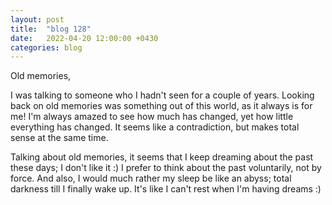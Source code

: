 ```yaml
---
layout: post
title:  "blog 128"
date:   2022-04-20 12:00:00 +0430
categories: blog
---
```


Old memories,

I was talking to someone who I hadn't seen for a couple of years. Looking back on old memories was something out of this world, as it always is for me! I'm always amazed to see how much has changed, yet how little everything has changed. It seems like a contradiction, but makes total sense at the same time.

Talking about old memories, it seems that I keep dreaming about the past these days; I don't like it :) I prefer to think about the past voluntarily, not by force. And also, I would much rather my sleep be like an abyss; total darkness till I finally wake up. It's like I can't rest when I'm having dreams :)
